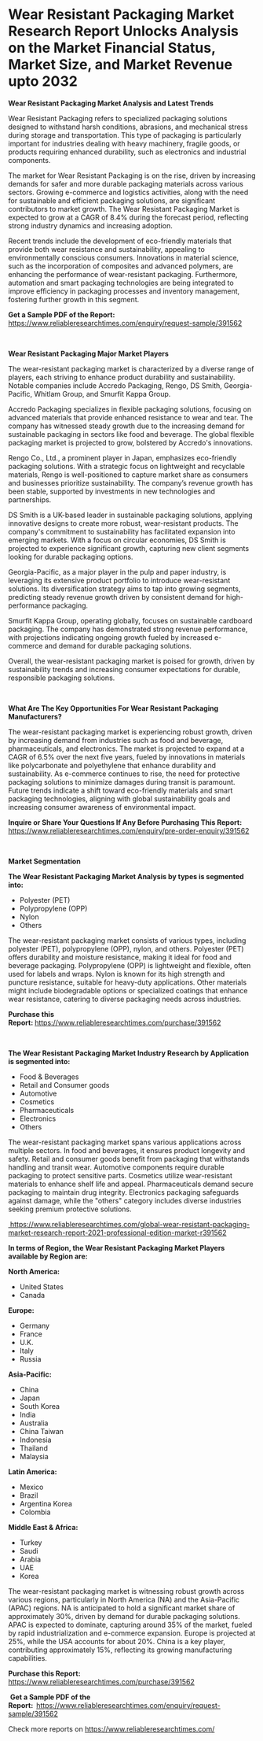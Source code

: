 <p><h1>Wear Resistant Packaging Market Research Report Unlocks Analysis on the Market Financial Status, Market Size, and Market Revenue upto 2032</h1></p><p><strong>Wear Resistant Packaging Market Analysis and Latest Trends</strong></p>
<p><p>Wear Resistant Packaging refers to specialized packaging solutions designed to withstand harsh conditions, abrasions, and mechanical stress during storage and transportation. This type of packaging is particularly important for industries dealing with heavy machinery, fragile goods, or products requiring enhanced durability, such as electronics and industrial components. </p><p>The market for Wear Resistant Packaging is on the rise, driven by increasing demands for safer and more durable packaging materials across various sectors. Growing e-commerce and logistics activities, along with the need for sustainable and efficient packaging solutions, are significant contributors to market growth. The Wear Resistant Packaging Market is expected to grow at a CAGR of 8.4% during the forecast period, reflecting strong industry dynamics and increasing adoption.</p><p>Recent trends include the development of eco-friendly materials that provide both wear resistance and sustainability, appealing to environmentally conscious consumers. Innovations in material science, such as the incorporation of composites and advanced polymers, are enhancing the performance of wear-resistant packaging. Furthermore, automation and smart packaging technologies are being integrated to improve efficiency in packaging processes and inventory management, fostering further growth in this segment.</p></p>
<p><strong>Get a Sample PDF of the Report:&nbsp;</strong> <a href="https://www.reliableresearchtimes.com/enquiry/request-sample/391562?utm_campaign=2326&utm_medium=2&utm_source=Github&utm_content=ia&utm_term=29032025&utm_id=wear-resistant-packaging">https://www.reliableresearchtimes.com/enquiry/request-sample/391562</a></p>
<p>&nbsp;</p>
<p><strong>Wear Resistant Packaging Major Market Players</strong></p>
<p><p>The wear-resistant packaging market is characterized by a diverse range of players, each striving to enhance product durability and sustainability. Notable companies include Accredo Packaging, Rengo, DS Smith, Georgia-Pacific, Whitlam Group, and Smurfit Kappa Group.</p><p>Accredo Packaging specializes in flexible packaging solutions, focusing on advanced materials that provide enhanced resistance to wear and tear. The company has witnessed steady growth due to the increasing demand for sustainable packaging in sectors like food and beverage. The global flexible packaging market is projected to grow, bolstered by Accredo's innovations.</p><p>Rengo Co., Ltd., a prominent player in Japan, emphasizes eco-friendly packaging solutions. With a strategic focus on lightweight and recyclable materials, Rengo is well-positioned to capture market share as consumers and businesses prioritize sustainability. The company’s revenue growth has been stable, supported by investments in new technologies and partnerships.</p><p>DS Smith is a UK-based leader in sustainable packaging solutions, applying innovative designs to create more robust, wear-resistant products. The company's commitment to sustainability has facilitated expansion into emerging markets. With a focus on circular economies, DS Smith is projected to experience significant growth, capturing new client segments looking for durable packaging options.</p><p>Georgia-Pacific, as a major player in the pulp and paper industry, is leveraging its extensive product portfolio to introduce wear-resistant solutions. Its diversification strategy aims to tap into growing segments, predicting steady revenue growth driven by consistent demand for high-performance packaging.</p><p>Smurfit Kappa Group, operating globally, focuses on sustainable cardboard packaging. The company has demonstrated strong revenue performance, with projections indicating ongoing growth fueled by increased e-commerce and demand for durable packaging solutions.</p><p>Overall, the wear-resistant packaging market is poised for growth, driven by sustainability trends and increasing consumer expectations for durable, responsible packaging solutions.</p></p>
<p>&nbsp;</p>
<p><strong>What Are The Key Opportunities For Wear Resistant Packaging Manufacturers?</strong></p>
<p><p>The wear-resistant packaging market is experiencing robust growth, driven by increasing demand from industries such as food and beverage, pharmaceuticals, and electronics. The market is projected to expand at a CAGR of 6.5% over the next five years, fueled by innovations in materials like polycarbonate and polyethylene that enhance durability and sustainability. As e-commerce continues to rise, the need for protective packaging solutions to minimize damages during transit is paramount. Future trends indicate a shift toward eco-friendly materials and smart packaging technologies, aligning with global sustainability goals and increasing consumer awareness of environmental impact.</p></p>
<p><strong>Inquire or Share Your Questions If Any Before Purchasing This Report:</strong> <a href="https://www.reliableresearchtimes.com/enquiry/pre-order-enquiry/391562?utm_campaign=2326&utm_medium=2&utm_source=Github&utm_content=ia&utm_term=29032025&utm_id=wear-resistant-packaging">https://www.reliableresearchtimes.com/enquiry/pre-order-enquiry/391562</a></p>
<p>&nbsp;</p>
<p><strong>Market Segmentation</strong></p>
<p><strong>The Wear Resistant Packaging Market Analysis by types is segmented into:</strong></p>
<p><ul><li>Polyester (PET)</li><li>Polypropylene (OPP)</li><li>Nylon</li><li>Others</li></ul></p>
<p><p>The wear-resistant packaging market consists of various types, including polyester (PET), polypropylene (OPP), nylon, and others. Polyester (PET) offers durability and moisture resistance, making it ideal for food and beverage packaging. Polypropylene (OPP) is lightweight and flexible, often used for labels and wraps. Nylon is known for its high strength and puncture resistance, suitable for heavy-duty applications. Other materials might include biodegradable options or specialized coatings that enhance wear resistance, catering to diverse packaging needs across industries.</p></p>
<p><strong>Purchase this Report:&nbsp;</strong><a href="https://www.reliableresearchtimes.com/purchase/391562?utm_campaign=2326&utm_medium=2&utm_source=Github&utm_content=ia&utm_term=29032025&utm_id=wear-resistant-packaging">https://www.reliableresearchtimes.com/purchase/391562</a></p>
<p>&nbsp;</p>
<p><strong>The Wear Resistant Packaging Market Industry Research by Application is segmented into:</strong></p>
<p><ul><li>Food & Beverages</li><li>Retail and Consumer goods</li><li>Automotive</li><li>Cosmetics</li><li>Pharmaceuticals</li><li>Electronics</li><li>Others</li></ul></p>
<p><p>The wear-resistant packaging market spans various applications across multiple sectors. In food and beverages, it ensures product longevity and safety. Retail and consumer goods benefit from packaging that withstands handling and transit wear. Automotive components require durable packaging to protect sensitive parts. Cosmetics utilize wear-resistant materials to enhance shelf life and appeal. Pharmaceuticals demand secure packaging to maintain drug integrity. Electronics packaging safeguards against damage, while the "others" category includes diverse industries seeking premium protective solutions.</p></p>
<p><a href="https://www.reliableresearchtimes.com/global-wear-resistant-packaging-market-research-report-2021-professional-edition-market-r391562?utm_campaign=2326&utm_medium=2&utm_source=Github&utm_content=ia&utm_term=29032025&utm_id=wear-resistant-packaging">&nbsp;https://www.reliableresearchtimes.com/global-wear-resistant-packaging-market-research-report-2021-professional-edition-market-r391562</a></p>
<p><strong>In terms of Region, the Wear Resistant Packaging Market Players available by Region are:</strong></p>
<p>
    <p> <strong> North America: </strong>
        <ul>
            <li>United States</li>
            <li>Canada</li>
        </ul>
        </p> 
    <p> <strong> Europe: </strong>
        <ul>
            <li>Germany</li>
            <li>France</li>
            <li>U.K.</li>
            <li>Italy</li>
            <li>Russia</li>
        </ul>
        </p> 
    <p> <strong> Asia-Pacific: </strong>
        <ul>
            <li>China</li>
            <li>Japan</li>
            <li>South Korea</li>
            <li>India</li>
            <li>Australia</li>
            <li>China Taiwan</li>
            <li>Indonesia</li>
            <li>Thailand</li>
            <li>Malaysia</li>
        </ul>
        </p> 
    <p> <strong> Latin America: </strong>
        <ul>
            <li>Mexico</li>
            <li>Brazil</li>
            <li>Argentina Korea</li>
            <li>Colombia</li>
        </ul>
        </p> 
    <p> <strong> Middle East & Africa: </strong>
        <ul>
            <li>Turkey</li>
            <li>Saudi</li>
            <li>Arabia</li>
            <li>UAE</li>
            <li>Korea</li>
        </ul>
    </p>
    </p>
<p><p>The wear-resistant packaging market is witnessing robust growth across various regions, particularly in North America (NA) and the Asia-Pacific (APAC) regions. NA is anticipated to hold a significant market share of approximately 30%, driven by demand for durable packaging solutions. APAC is expected to dominate, capturing around 35% of the market, fueled by rapid industrialization and e-commerce expansion. Europe is projected at 25%, while the USA accounts for about 20%. China is a key player, contributing approximately 15%, reflecting its growing manufacturing capabilities.</p></p>
<p><strong>Purchase this Report: </strong><a href="https://www.reliableresearchtimes.com/purchase/391562?utm_campaign=2326&utm_medium=2&utm_source=Github&utm_content=ia&utm_term=29032025&utm_id=wear-resistant-packaging">https://www.reliableresearchtimes.com/purchase/391562</a></p>
<p>&nbsp;<strong>Get a Sample PDF of the Report:&nbsp;&nbsp;</strong><a href="https://www.reliableresearchtimes.com/enquiry/request-sample/391562?utm_campaign=2326&utm_medium=2&utm_source=Github&utm_content=ia&utm_term=29032025&utm_id=wear-resistant-packaging">https://www.reliableresearchtimes.com/enquiry/request-sample/391562</a></p>
<p><strong></strong></p>
<p>Check more reports on <a href="https://www.reliableresearchtimes.com/?utm_campaign=2326&utm_medium=2&utm_source=Github&utm_content=ia&utm_term=29032025&utm_id=wear-resistant-packaging">https://www.reliableresearchtimes.com/</a></p>